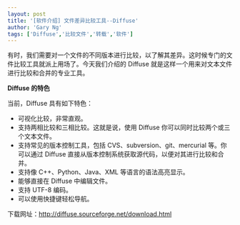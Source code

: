 ```yaml
---
layout: post
title: '[软件介绍] 文件差异比较工具--Diffuse'
author: 'Gary Ng'
tags: ['Diffuse','比较文件','转载','软件']
---
```


有时，我们需要对一个文件的不同版本进行比较，以了解其差异。这时候专门的文件比较工具就派上用场了。今天我们介绍的
Diffuse 就是这样一个用来对文本文件进行比较和合并的专业工具。


**Diffuse 的特色**

  

当前，Diffuse 具有如下特色：
  

-   可视化比较，非常直观。
-   支持两相比较和三相比较。这就是说，使用 Diffuse
    你可以同时比较两个或三个文本文件。
-   支持常见的版本控制工具，包括 CVS、subversion、git、mercurial
    等。你可以通过 Diffuse
    直接从版本控制系统获取源代码，以便对其进行比较和合并。
-   支持像 C++、Python、Java、XML 等语言的语法高亮显示。
-   能够直接在 Diffuse 中编辑文件。
-   支持 UTF-8 编码。
-   可以使用快捷键轻松导航。

  
  

下载网址：<http://diffuse.sourceforge.net/download.html>

